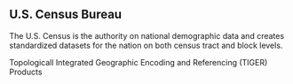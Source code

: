 ## U.S. Census Bureau

The U.S. Census is the authority on national demographic data and creates standardized datasets for the nation on both census tract and block levels.

Topologicall Integrated Geographic Encoding and Referencing (TIGER) Products
